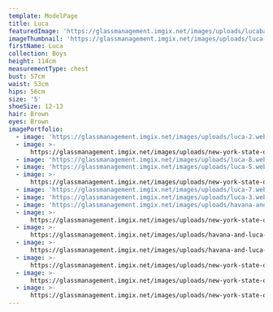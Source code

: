 ```yaml
---
template: ModelPage
title: Luca
featuredImage: 'https://glassmanagement.imgix.net/images/uploads/lucabanner12890po123.jpg'
imageThumbnail: 'https://glassmanagement.imgix.net/images/uploads/luca-1.webp'
firstName: Luca
collection: Boys
height: 114cm
measurementType: chest
bust: 57cm
waist: 53cm
hips: 56cm
size: '5'
shoeSize: 12-13
hair: Brown
eyes: Brown
imagePortfolio:
  - image: 'https://glassmanagement.imgix.net/images/uploads/luca-2.webp'
  - image: >-
      https://glassmanagement.imgix.net/images/uploads/new-york-state-of-mind-dol-0988_preview.jpg
  - image: 'https://glassmanagement.imgix.net/images/uploads/luca-8.webp'
  - image: 'https://glassmanagement.imgix.net/images/uploads/luca-5.webp'
  - image: >-
      https://glassmanagement.imgix.net/images/uploads/new-york-state-of-mind-dol-0991_preview.jpg
  - image: 'https://glassmanagement.imgix.net/images/uploads/luca-7.webp'
  - image: 'https://glassmanagement.imgix.net/images/uploads/luca-3.webp'
  - image: 'https://glassmanagement.imgix.net/images/uploads/havana-and-luca-glass.jpg'
  - image: >-
      https://glassmanagement.imgix.net/images/uploads/new-york-state-of-mind-dol-1422_preview.jpg
  - image: >-
      https://glassmanagement.imgix.net/images/uploads/havana-and-luca-glass-1.jpg
  - image: >-
      https://glassmanagement.imgix.net/images/uploads/havana-and-luca-glass-2.jpg
  - image: >-
      https://glassmanagement.imgix.net/images/uploads/new-york-state-of-mind-dol-1363_preview.jpg
  - image: >-
      https://glassmanagement.imgix.net/images/uploads/new-york-state-of-mind-dol-1365_preview.jpg
  - image: >-
      https://glassmanagement.imgix.net/images/uploads/new-york-state-of-mind-dol-1345_preview.jpg
---
```


